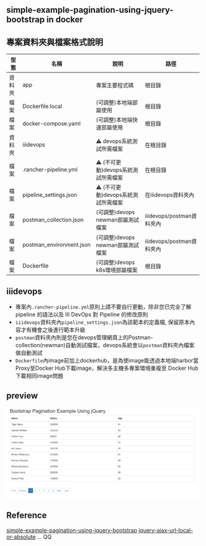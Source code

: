 ## simple-example-pagination-using-jquery-bootstrap in docker

## 專案資料夾與檔案格式說明  

| 型態 | 名稱 | 說明 | 路徑 |
| --- | --- | --- | --- |
| 資料夾 | app | 專案主要程式碼 | 根目錄 |
| 檔案 | Dockerfile.local | (可調整)本地端部屬使用 | 根目錄 |
| 檔案 | docker-compose.yaml | (可調整)本地端快速部屬使用 | 根目錄 |
| 資料夾 | iiidevops | :warning: devops系統測試所需檔案 | 在根目錄 |
| 檔案 | .rancher-pipeline.yml | :warning: (不可更動)devops系統測試所需檔案 | 在根目錄 |
| 檔案 | pipeline_settings.json | :warning: (不可更動)devops系統測試所需檔案 | 在iiidevops資料夾內 |
| 檔案 | postman_collection.json | (可調整)devops newman部屬測試檔案 | iiidevops/postman資料夾內 |
| 檔案 | postman_environment.json | (可調整)devops newman部屬測試檔案 | iiidevops/postman資料夾內 |
| 檔案 | Dockerfile | (可調整)devops k8s環境部屬檔案 | 根目錄 |

## iiidevops
* 專案內`.rancher-pipeline.yml`原則上請不要自行更動，除非您已完全了解 pipeline 的語法以及 III DevOps 對 Pipeline 的修改原則
* `iiidevops`資料夾內`pipeline_settings.json`為該範本的定義檔, 保留原本內容才有機會之後進行範本升級
* `postman`資料夾內則是您在devops管理網頁上的Postman-collection(newman)自動測試檔案，devops系統會以`postman`資料夾內檔案做自動測試
* `Dockerfile`內image前加上dockerhub，是為使image能透過本地端harbor當Proxy至Docker Hub下載image，解決多主機多專案環境重複至 Docker Hub下載相同image問題

## preview
![web-pre](./img/web-pre.png)

## Reference
[simple-example-pagination-using-jquery-bootstrap](https://www.js-tutorials.com/jquery-tutorials/simple-example-pagination-using-jquery-bootstrap/)
[jquery-ajax-url-local-or-absolute](https://stackoverflow.com/questions/24164327/jquery-ajax-url-local-or-absolute)
...
QQ